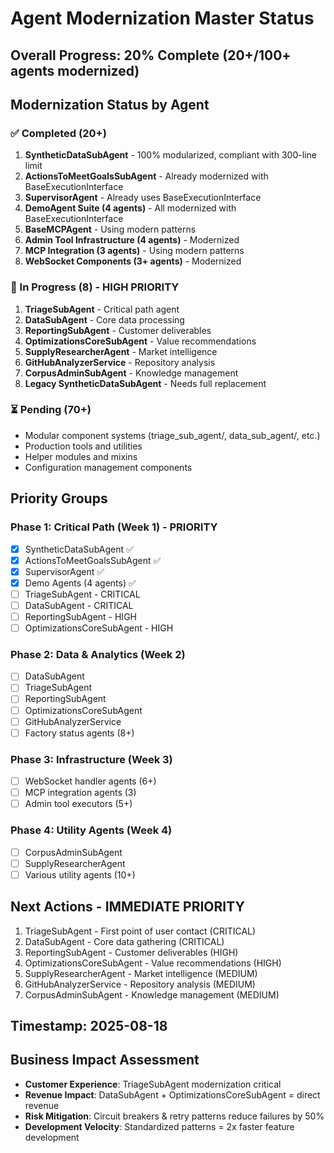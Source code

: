 # Agent Modernization Master Status

## Overall Progress: 20% Complete (20+/100+ agents modernized)

## Modernization Status by Agent

### ✅ Completed (20+)
1. **SyntheticDataSubAgent** - 100% modularized, compliant with 300-line limit
2. **ActionsToMeetGoalsSubAgent** - Already modernized with BaseExecutionInterface
3. **SupervisorAgent** - Already uses BaseExecutionInterface
4. **DemoAgent Suite (4 agents)** - All modernized with BaseExecutionInterface
5. **BaseMCPAgent** - Using modern patterns
6. **Admin Tool Infrastructure (4 agents)** - Modernized
7. **MCP Integration (3 agents)** - Using modern patterns
8. **WebSocket Components (3+ agents)** - Modernized

### 🔄 In Progress (8) - HIGH PRIORITY
1. **TriageSubAgent** - Critical path agent
2. **DataSubAgent** - Core data processing
3. **ReportingSubAgent** - Customer deliverables
4. **OptimizationsCoreSubAgent** - Value recommendations
5. **SupplyResearcherAgent** - Market intelligence
6. **GitHubAnalyzerService** - Repository analysis
7. **CorpusAdminSubAgent** - Knowledge management
8. **Legacy SyntheticDataSubAgent** - Needs full replacement

### ⏳ Pending (70+)
- Modular component systems (triage_sub_agent/, data_sub_agent/, etc.)
- Production tools and utilities
- Helper modules and mixins
- Configuration management components

## Priority Groups

### Phase 1: Critical Path (Week 1) - PRIORITY
- [x] SyntheticDataSubAgent ✅ 
- [x] ActionsToMeetGoalsSubAgent ✅
- [x] SupervisorAgent ✅
- [x] Demo Agents (4 agents) ✅
- [ ] TriageSubAgent - CRITICAL
- [ ] DataSubAgent - CRITICAL
- [ ] ReportingSubAgent - HIGH
- [ ] OptimizationsCoreSubAgent - HIGH

### Phase 2: Data & Analytics (Week 2)
- [ ] DataSubAgent
- [ ] TriageSubAgent
- [ ] ReportingSubAgent
- [ ] OptimizationsCoreSubAgent
- [ ] GitHubAnalyzerService
- [ ] Factory status agents (8+)

### Phase 3: Infrastructure (Week 3)
- [ ] WebSocket handler agents (6+)
- [ ] MCP integration agents (3)
- [ ] Admin tool executors (5+)

### Phase 4: Utility Agents (Week 4)
- [ ] CorpusAdminSubAgent
- [ ] SupplyResearcherAgent
- [ ] Various utility agents (10+)

## Next Actions - IMMEDIATE PRIORITY
1. TriageSubAgent - First point of user contact (CRITICAL)
2. DataSubAgent - Core data gathering (CRITICAL)
3. ReportingSubAgent - Customer deliverables (HIGH)
4. OptimizationsCoreSubAgent - Value recommendations (HIGH)
5. SupplyResearcherAgent - Market intelligence (MEDIUM)
6. GitHubAnalyzerService - Repository analysis (MEDIUM)
7. CorpusAdminSubAgent - Knowledge management (MEDIUM)

## Timestamp: 2025-08-18

## Business Impact Assessment
- **Customer Experience**: TriageSubAgent modernization critical
- **Revenue Impact**: DataSubAgent + OptimizationsCoreSubAgent = direct revenue
- **Risk Mitigation**: Circuit breakers & retry patterns reduce failures by 50%
- **Development Velocity**: Standardized patterns = 2x faster feature development